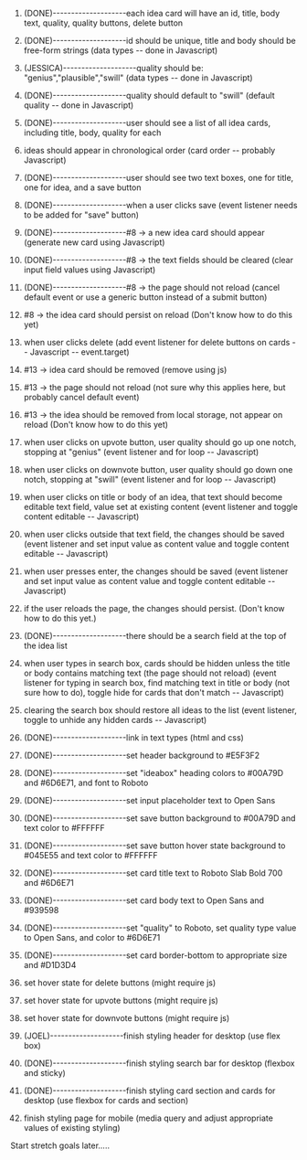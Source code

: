 1. (DONE)--------------------each idea card will have an id, title, body text, quality, quality buttons, delete button

2. (DONE)--------------------id should be unique, title and body should be free-form strings (data types -- done in Javascript)

3. (JESSICA)--------------------quality should be: "genius","plausible","swill" (data types -- done in Javascript)

4. (DONE)--------------------quality should default to "swill" (default quality -- done in Javascript)

5. (DONE)--------------------user should see a list of all idea cards, including title, body, quality for each

6. ideas should appear in chronological order (card order -- probably Javascript)

7. (DONE)--------------------user should see two text boxes, one for title, one for idea, and a save button

8. (DONE)--------------------when a user clicks save (event listener needs to be added for "save" button)

9. (DONE)--------------------#8 -> a new idea card should appear (generate new card using Javascript)

10. (DONE)--------------------#8 -> the text fields should be cleared (clear input field values using Javascript)

11. (DONE)--------------------#8 -> the page should not reload (cancel default event or use a generic button instead of a submit button)

12. #8 -> the idea card should persist on reload (Don't know how to do this yet)

13. when user clicks delete (add event listener for delete buttons on cards -- Javascript -- event.target)

14. #13 -> idea card should be removed (remove using js)

15. #13 -> the page should not reload (not sure why this applies here, but probably cancel default event)

16. #13 -> the idea should be removed from local storage, not appear on reload (Don't know how to do this yet)

17. when user clicks on upvote button, user quality should go up one notch, stopping at "genius" (event listener and for loop -- Javascript)

18. when user clicks on downvote button, user quality should go down one notch, stopping at "swill" (event listener and for loop -- Javascript)

19. when user clicks on title or body of an idea, that text should become editable text field, value set at existing content (event listener and toggle content editable -- Javascript)

20. when user clicks outside that text field, the changes should be saved (event listener and set input value as content value and toggle content editable -- Javascript)

21. when user presses enter, the changes should be saved (event listener and set input value as content value and toggle content editable -- Javascript)

22. if the user reloads the page, the changes should persist. (Don't know how to do this yet.)

23. (DONE)--------------------there should be a search field at the top of the idea list

24. when user types in search box, cards should be hidden unless the title or body contains matching text (the page should not reload) (event listener for typing in search box, find matching text in title or body (not sure how to do), toggle hide for cards that don't match -- Javascript)

25. clearing the search box should restore all ideas to the list (event listener, toggle to unhide any hidden cards -- Javascript)

26. (DONE)--------------------link in text types (html and css)

27. (DONE)--------------------set header background to #E5F3F2

28. (DONE)--------------------set "ideabox" heading colors to #00A79D and #6D6E71, and font to Roboto

29. (DONE)--------------------set input placeholder text to Open Sans

30. (DONE)--------------------set save button background to #00A79D and text color to #FFFFFF

31. (DONE)--------------------set save button hover state background to #045E55 and text color to #FFFFFF

32. (DONE)--------------------set card title text to Roboto Slab Bold 700 and #6D6E71

33. (DONE)--------------------set card body text to Open Sans and #939598

34. (DONE)--------------------set "quality" to Roboto, set quality type value to Open Sans, and color to #6D6E71

35. (DONE)--------------------set card border-bottom to appropriate size and #D1D3D4

36. set hover state for delete buttons (might require js)

37. set hover state for upvote buttons (might require js)

38. set hover state for downvote buttons (might require js)

39. (JOEL)--------------------finish styling header for desktop (use flex box)

40. (DONE)--------------------finish styling search bar for desktop (flexbox and sticky)

41. (DONE)--------------------finish styling card section and cards for desktop (use flexbox for cards and section)

42. finish styling page for mobile (media query and adjust appropriate values of existing styling)

Start stretch goals later.....
